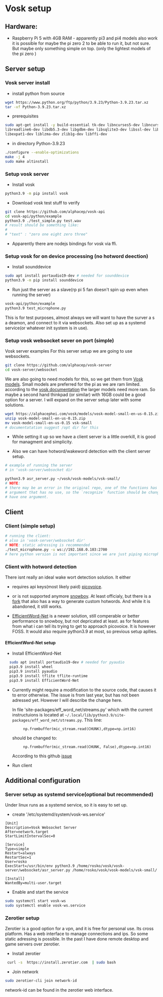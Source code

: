 # Vosk setup
## Hardware: 
- Raspberry Pi 5 with 4GB RAM - apparently pi3 and pi4 models also work it is
  possible for maybe the pi zero 2 to be able to run it, but not sure. But maybe
  only something simple on top. (only the lightest models of the pi zero )

## Server setup
### Vosk server install
- install python from source
```bash
wget https://www.python.org/ftp/python/3.9.23/Python-3.9.23.tar.xz
tar -xf Python-3.9.23.tar.xz
```

- prerequisites
```bash
sudo apt-get install -y build-essential tk-dev libncurses5-dev libncursesw5-dev \
libreadline6-dev libdb5.3-dev libgdbm-dev libsqlite3-dev libssl-dev libbz2-dev \
libexpat1-dev liblzma-dev zlib1g-dev libffi-dev
```

- in directory Python-3.9.23
```bash
./configure --enable-optimizations
make -j 4
sudo make altinstall
```
### Setup vosk server
- Install vosk
``` bash
python3.9 -m pip install vosk
```

- Download vosk test stuff to verify
```bash
git clone https://github.com/alphacep/vosk-api
cd vosk-api/python/example
python3.9 ./test_simple.py test.wav
# result should be something like:
#
# "text" : "zero one eight zero three"
```
- Apparently there are nodejs bindings for vosk via ffi.

### Setup vosk for on device processing (no hotword deection)

- Install sounddevice
```bash
sudo apt install portaudio19-dev # needed for sounddevice
python3.9 -m pip install sounddevice
```
- Run just the server as a slave(rp pi 5 fan doesn't spin up even when running
  the server)
``` bash
vosk-api/python/example
python3.9 test_microphone.py
```
This is for test purposes, almost always we will want to have the surver a s a
deamon, and connect to it via websockets. Also set up as a systemd service(or
whatever init system is in use).

### Setup vosk websocket sever on port (simple)
Vosk server examples 
For this server setup we are going to use websockets.
``` bash 
git clone https://github.com/alphacep/vosk-server
cd vosk-server/websocket
```
We are also going to need models for this, so we get them from [Vosk
models](https://alphacephei.com/vosk/models).
Small models are preferred for the pi as we are ram limited.
according to the [vosk documentation](https://alphacephei.com/vosk/models) the
larger models need more ram. So maybe a second hand thinkpad (or similar) with
16GB could be a good option for a server. I will expand on the server setup
later with some solutions.

``` bash
wget https://alphacephei.com/vosk/models/vosk-model-small-en-us-0.15.zip
unzip vosk-model-small-en-us-0.15.zip
mv vosk-model-small-en-us-0.15 vsk-small
# documentatation suggest /opt dir for this
```
- While setting it up so we have a client server is a little overkill, it is
  good for managment and simplicity.

- Also we can have hotword/wakeword detection with the client server setup.
``` bash
# example of running the server
# in 'vosk-server/websocket dir

python3.9 asr_server.py ~/vosk/vosk-models/vsk-small/
# NOTE:
# there may be an error in the original repo, one of the functions has one extra
# argument that has no use, so the `recognize` function should be changed to only
# have one argument.
```

## Client

### Client (simple setup)
``` bash
# running the client: 
# also in 'vosk-server/websocket dir'
# NOTE: static adressing is recommended
./test_microphone.py -u ws://192.168.0.103:2700
# here python version is not important since we are just piping microphone to the server
```


### Client with hotword detection
There isnt really an ideal wake wort detection solution. It either

- requires api keys(most likely paid) [picovoice](https://picovoice.ai/).
- or is not supported anymore [snowboy](https://snowboy.kitt.ai/). At least
  officialy, but there is a [fork](https://github.com/seasalt-ai/snowboy) that
  also has a way to generate custom hotwords. And while it is abandoned, it
  still works.

- [EfficientWord-Net](https://github.com/Ant-Brain/EfficientWord-Net) is a newer
  solution, still comperable or better performance to snowboy, but not
  depricated at least. as for features from what i can tell its trying to get to
  approach picovoice. It is however FOSS. It would also require python3.9 at
  most, so previous setup apllies.

#### EfficientWord-Net setup
  - Install EfficientWord-Net
```bash
  sudo apt install portaudio19-dev # needed for pyaudio
  pip3.9 install wheel
  pip3.9 install pyaudio
  pip3.9 install tflite tflite-runtime
  pip3.9 install EfficientWord-Net
```
- Currently might require a modification to the source code, that causes it to
  error otherwise. The issue is from last year, but has not been adressed yet.
  However I will describe the change here.

  In file 'site-packages/eff_word_net/streams.py' which with the current
  instructuions is located at 
  `~/.local/lib/python3.9/site-packages/eff_word_net/streams.py`.
  This line:
  ``` python3
       np.frombuffer(mic_stream.read(CHUNK),dtype=np.int16) 
  ```
  should be changed to:
  ``` python3
       np.frombuffer(mic_stream.read(CHUNK, False),dtype=np.int16)
  ```
  According to this github [issue](https://github.com/Ant-Brain/EfficientWord-Net/issues/57)

- Run client



## Additional configuration

### Server setup as systemd service(optional but recommended)

Under linux runs as a systemd service, so it is easy to set up.
- create '/etc/systemd/system/vosk-ws.service'

```service
[Unit]
Description=Vosk Websocket Server
After=network.target
StartLimitIntervalSec=0

[Service]
Type=simple
Restart=always
RestartSec=1
User=rosko
ExecStart=/usr/bin/env python3.9 /home/rosko/vosk/vosk-server/websocket/asr_server.py /home/rosko/vosk/vosk-models/vsk-small/

[Install]
WantedBy=multi-user.target

```
- Enable and start the service
```bash
sudo systemctl start vosk-ws
sudo systemctl enable vosk-ws.service
```

### Zerotier setup
Zerotier is a good option for a vpn, and it is free for personal use. Its cross
platform. Has a web interface to manage connections and ips. So some static
adressing is possible. In the past I have done remote desktop and game servers
over zerotier.

- Install zerotier
```bash 
 curl -s  https://install.zerotier.com  | sudo bash
```
- Join network
```bash
sudo zerotier-cli join network-id
```
network-id can be found in the zerotier web interface.



